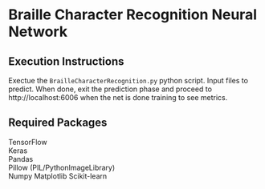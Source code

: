 # Braille Character Recognition Neural Network

## Execution Instructions
Exectue the `BrailleCharacterRecognition.py` python script. Input files to predict. When done, exit the prediction phase and proceed to http://localhost:6006 when the net is done training to see metrics.

## Required Packages
TensorFlow  
Keras  
Pandas  
Pillow (PIL/PythonImageLibrary)  
Numpy
Matplotlib
Scikit-learn